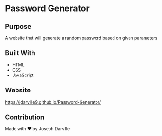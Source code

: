 # Password Generator

## Purpose
A website that will generate a random password based on given parameters

## Built With
* HTML
* CSS
* JavaScript

## Website
https://jdarville9.github.io/Password-Generator/

## Contribution
Made with ❤️ by Joseph Darville
